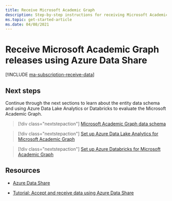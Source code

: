 ```yaml
---
title: Receive Microsoft Academic Graph
description: Step-by-step instructions for receiving Microsoft Academic Graph using Azure Data Share
ms.topic: get-started-article
ms.date: 04/08/2021
---
```


# Receive Microsoft Academic Graph releases using Azure Data Share

[!INCLUDE [ma-subscription-receive-data](../includes/ma-subscription-receive-data.md)]

## Next steps

Continue through the next sections to learn about the entity data schema and using Azure Data Lake Analytics or Databricks to evaluate the Microsoft Academic Graph.

> [!div class="nextstepaction"]
>[Microsoft Academic Graph data schema](reference-data-schema.md)

> [!div class="nextstepaction"]
>[Set up Azure Data Lake Analytics for Microsoft Academic Graph](get-started-setup-azure-data-lake-analytics.md)

> [!div class="nextstepaction"]
>[Set up Azure Databricks for Microsoft Academic Graph](get-started-setup-databricks.md)

## Resources

* [Azure Data Share](https://azure.microsoft.com/services/data-share/)

* [Tutorial: Accept and receive data using Azure Data Share](https://docs.microsoft.com/azure/data-share/subscribe-to-data-share)
